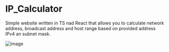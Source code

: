 # IP_Calculator

Simple website written in TS nad React that allows you to calculate network address, broadcast address and host range based on provided address IPv4 an subnet mask. 



![image](https://user-images.githubusercontent.com/22732819/226398223-9c149292-2e54-455e-92fa-475e2b5ddfa2.png)
